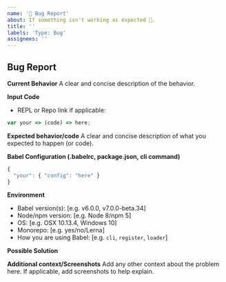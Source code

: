 ```yaml
---
name: '🐛 Bug Report'
about: If something isn't working as expected 🤔.
title: ''
labels: 'Type: Bug'
assignees: ''
---
```


## Bug Report

**Current Behavior**
A clear and concise description of the behavior.

**Input Code**

-   REPL or Repo link if applicable:

```js
var your => (code) => here;
```

**Expected behavior/code**
A clear and concise description of what you expected to happen (or code).

**Babel Configuration (.babelrc, package.json, cli command)**

```js
{
  "your": { "config": "here" }
}
```

**Environment**

-   Babel version(s): [e.g. v6.0.0, v7.0.0-beta.34]
-   Node/npm version: [e.g. Node 8/npm 5]
-   OS: [e.g. OSX 10.13.4, Windows 10]
-   Monorepo: [e.g. yes/no/Lerna]
-   How you are using Babel: [e.g. `cli`, `register`, `loader`]

**Possible Solution**

<!--- Only if you have suggestions on a fix for the bug -->

**Additional context/Screenshots**
Add any other context about the problem here. If applicable, add screenshots to help explain.
